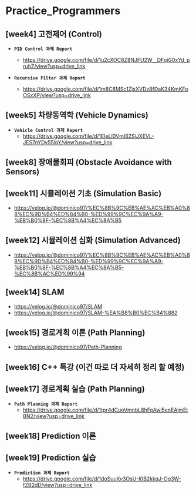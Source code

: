 # Practice_Programmers

## [week4] 고전제어 (Control)
- **`PID Control 과제 Report`**
  - https://drive.google.com/file/d/1u2cXOC8Z8NJFU2W__DFojG0xYd_pruhZ/view?usp=drive_link

- **`Recursive Filter 과제 Report`**
  - https://drive.google.com/file/d/1m8C8MSc1ZjxXVDz8fDaK34KmKFoOSxXP/view?usp=drive_link

## [week5] 차량동역학 (Vehicle Dynamics)
- **`Vehicle Control 과제 Report`**
  - https://drive.google.com/file/d/1EIeLl0VmI62SjJXEVL-JES7nYDv55lpY/view?usp=drive_link

## [week8] 장애물회피 (Obstacle Avoidance with Sensors)

## [week11] 시뮬레이션 기초 (Simulation Basic)
- https://velog.io/@dominico97/%EC%8B%9C%EB%AE%AC%EB%A0%88%EC%9D%B4%ED%84%B0-%ED%99%9C%EC%9A%A9-%EB%B0%8F-%EC%8B%A4%EC%8A%B5

## [week12] 시뮬레이션 심화 (Simulation Advanced)
- https://velog.io/@dominico97/%EC%8B%9C%EB%AE%AC%EB%A0%88%EC%9D%B4%ED%84%B0-%ED%99%9C%EC%9A%A9-%EB%B0%8F-%EC%8B%A4%EC%8A%B5-%EC%8B%AC%ED%99%94

## [week14] SLAM
- https://velog.io/@dominico97/SLAM
- https://velog.io/@dominico97/SLAM-%EA%B8%B0%EC%B4%882

## [week15] 경로계획 이론 (Path Planning)
- https://velog.io/@dominico97/Path-Planning

## [week16] C++ 특강 (이건 따로 더 자세히 정리 할 예정)

## [week17] 경로계획 실습 (Path Planning)
- **`Path Planning 과제 Report`**
  - https://drive.google.com/file/d/1tpr4dCuoVmnbL8hFpAwi5enEAjmEtBN2/view?usp=drive_link

## [week18] Prediction 이론

## [week19] Prediction 실습
- **`Prediction 과제 Report`**
  - https://drive.google.com/file/d/1doSuuKv3OsU-I0B2kkqJ-Og3W-fZB2dD/view?usp=drive_link
